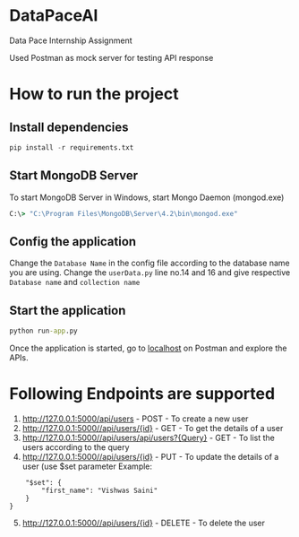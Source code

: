 # DataPaceAI
Data Pace Internship Assignment 

Used Postman as mock server for testing API response

# How to run the project
## Install dependencies
```python
pip install -r requirements.txt
```
## Start MongoDB Server
To start MongoDB Server in Windows, start Mongo Daemon (mongod.exe)
```cmd
C:\> "C:\Program Files\MongoDB\Server\4.2\bin\mongod.exe"
```
## Config the application
Change the `Database Name` in the config file according to the database name you are using.
Change the `userData.py` line no.14 and 16 and give respective `Database name` and `collection name`

## Start the application
```cmd
python run-app.py
```

Once the application is started, go to [localhost](http://localhost:5000/)
on Postman and explore the APIs.

# Following Endpoints are supported
1. http://127.0.0.1:5000/api/users - POST - To create a new user
2. http://127.0.0.1:5000//api/users/{id} - GET - To get the details of a user
3. http://127.0.0.1:5000//api/users/api/users?{Query} - GET - To list the users according to the query
4. http://127.0.0.1:5000//api/users/{id} - PUT - To update the details of a user (use $set parameter Example:
```{
	"$set": {
		"first_name": "Vishwas Saini"
	}
}
``` 
5. http://127.0.0.1:5000//api/users/{id} - DELETE - To delete the user